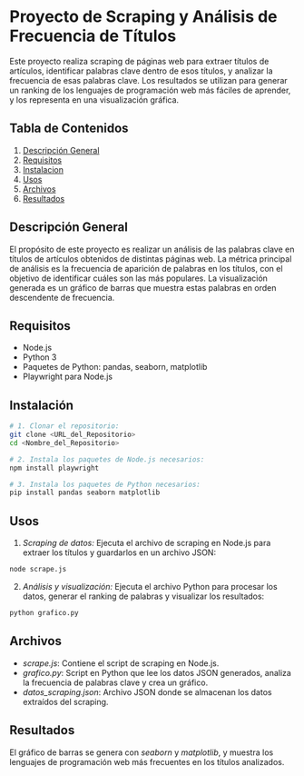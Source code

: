 # Proyecto de Scraping y Análisis de Frecuencia de Títulos
Este proyecto realiza scraping de páginas web para extraer títulos de artículos, identificar palabras clave dentro de esos títulos, y analizar la frecuencia de esas palabras clave. Los resultados se utilizan para generar un ranking de los lenguajes de programación web más fáciles de aprender, y los representa en una visualización gráfica.

## Tabla de Contenidos
1. [Descripción General](#descripción)
2. [Requisitos](#requisitos)
3. [Instalacion](#instalacion)
4. [Usos](#uso)
5. [Archivos](#archivos)
6. [Resultados](#resultados)

## Descripción General
El propósito de este proyecto es realizar un análisis de las palabras clave en títulos de artículos obtenidos de distintas páginas web. La métrica principal de análisis es la frecuencia de aparición de palabras en los títulos, con el objetivo de identificar cuáles son las más populares. La visualización generada es un gráfico de barras que muestra estas palabras en orden descendente de frecuencia. 

## Requisitos
- Node.js
- Python 3
- Paquetes de Python: pandas, seaborn, matplotlib
- Playwright para Node.js

## Instalación

```bash
# 1. Clonar el repositorio:
git clone <URL_del_Repositorio>
cd <Nombre_del_Repositorio>

# 2. Instala los paquetes de Node.js necesarios:
npm install playwright

# 3. Instala los paquetes de Python necesarios:
pip install pandas seaborn matplotlib

```
## Usos

1. *Scraping de datos:* Ejecuta el archivo de scraping en Node.js para extraer los títulos y guardarlos en un archivo JSON:

```bash
node scrape.js

```
2. *Análisis y visualización:* Ejecuta el archivo Python para procesar los datos, generar el ranking de palabras y visualizar los resultados:

```bash
python grafico.py

```
## Archivos

- *scrape.js*: Contiene el script de scraping en Node.js.
- *grafico.py*: Script en Python que lee los datos JSON generados, analiza la frecuencia de palabras clave y crea un gráfico.
- *datos_scraping.json*: Archivo JSON donde se almacenan los datos extraídos del scraping.

## Resultados

El gráfico de barras se genera con *seaborn* y *matplotlib*, y muestra los lenguajes de programación web más frecuentes en los títulos analizados.